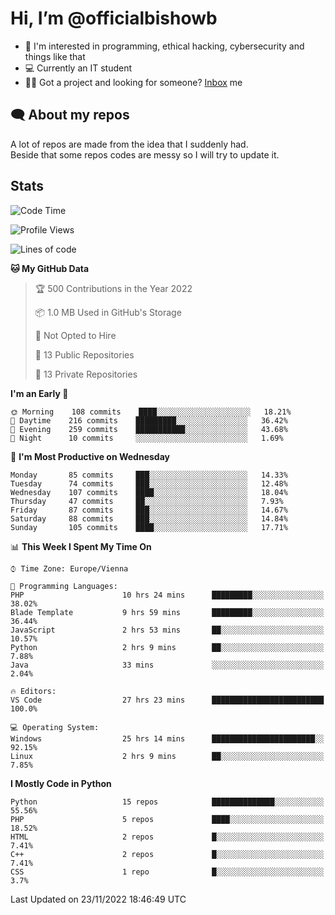 # Hi, I’m @officialbishowb

- 👀 I'm interested in programming, ethical hacking, cybersecurity and things like that
- 💻 Currently an IT student
- 👩‍💻 Got a project and looking for someone? [Inbox](https://t.me/officialbishowb) me

## 🗨 About my repos
<p>A lot of repos are made from the idea that I suddenly had.<br>
Beside that some repos codes are messy so I will try to update it.</p>

## Stats
<!--START_SECTION:waka-->
![Code Time](http://img.shields.io/badge/Code%20Time-439%20hrs%2058%20mins-blue)

![Profile Views](http://img.shields.io/badge/Profile%20Views-0-blue)

![Lines of code](https://img.shields.io/badge/From%20Hello%20World%20I%27ve%20Written-1%20Million%20lines%20of%20code-blue)

**🐱 My GitHub Data** 

> 🏆 500 Contributions in the Year 2022
 > 
> 📦 1.0 MB Used in GitHub's Storage 
 > 
> 🚫 Not Opted to Hire
 > 
> 📜 13 Public Repositories 
 > 
> 🔑 13 Private Repositories  
 > 
**I'm an Early 🐤** 

```text
🌞 Morning    108 commits    ████░░░░░░░░░░░░░░░░░░░░░   18.21% 
🌆 Daytime    216 commits    █████████░░░░░░░░░░░░░░░░   36.42% 
🌃 Evening    259 commits    ███████████░░░░░░░░░░░░░░   43.68% 
🌙 Night      10 commits     ░░░░░░░░░░░░░░░░░░░░░░░░░   1.69%

```
📅 **I'm Most Productive on Wednesday** 

```text
Monday       85 commits     ███░░░░░░░░░░░░░░░░░░░░░░   14.33% 
Tuesday      74 commits     ███░░░░░░░░░░░░░░░░░░░░░░   12.48% 
Wednesday    107 commits    ████░░░░░░░░░░░░░░░░░░░░░   18.04% 
Thursday     47 commits     ██░░░░░░░░░░░░░░░░░░░░░░░   7.93% 
Friday       87 commits     ███░░░░░░░░░░░░░░░░░░░░░░   14.67% 
Saturday     88 commits     ███░░░░░░░░░░░░░░░░░░░░░░   14.84% 
Sunday       105 commits    ████░░░░░░░░░░░░░░░░░░░░░   17.71%

```


📊 **This Week I Spent My Time On** 

```text
⌚︎ Time Zone: Europe/Vienna

💬 Programming Languages: 
PHP                      10 hrs 24 mins      █████████░░░░░░░░░░░░░░░░   38.02% 
Blade Template           9 hrs 59 mins       █████████░░░░░░░░░░░░░░░░   36.44% 
JavaScript               2 hrs 53 mins       ██░░░░░░░░░░░░░░░░░░░░░░░   10.57% 
Python                   2 hrs 9 mins        ██░░░░░░░░░░░░░░░░░░░░░░░   7.88% 
Java                     33 mins             ░░░░░░░░░░░░░░░░░░░░░░░░░   2.04%

🔥 Editors: 
VS Code                  27 hrs 23 mins      █████████████████████████   100.0%

💻 Operating System: 
Windows                  25 hrs 14 mins      ███████████████████████░░   92.15% 
Linux                    2 hrs 9 mins        ██░░░░░░░░░░░░░░░░░░░░░░░   7.85%

```

**I Mostly Code in Python** 

```text
Python                   15 repos            ██████████████░░░░░░░░░░░   55.56% 
PHP                      5 repos             ████░░░░░░░░░░░░░░░░░░░░░   18.52% 
HTML                     2 repos             █░░░░░░░░░░░░░░░░░░░░░░░░   7.41% 
C++                      2 repos             █░░░░░░░░░░░░░░░░░░░░░░░░   7.41% 
CSS                      1 repo              █░░░░░░░░░░░░░░░░░░░░░░░░   3.7%

```



 Last Updated on 23/11/2022 18:46:49 UTC
<!--END_SECTION:waka-->
 

<!---
officialbishowb/officialbishowb is a ✨ special ✨ repository because its `README.md` (this file) appears on your GitHub profile.
You can click the Preview link to take a look at your changes.
--->
